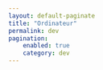 ```yaml
---
layout: default-paginate
title: "Ordinateur"
permalink: dev
pagination:
    enabled: true
    category: dev
---
```


